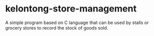 # kelontong-store-management
A simple program based on C language that can be used by stalls or grocery stores to record the stock of goods sold.

